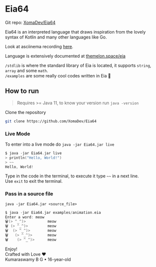 # Eia64

Git repo: [XomaDev/Eia64](https://github.com/XomaDev/Eia64)

Eia64 is an interpreted language that draws inspiration from the lovely syntax of Kotlin and many other languages like Go.

Look at asciinema recording [here](https://asciinema.org/a/666650).

Language is extensively documented at [themelon.space/eia](https://themelon.space/eia)

`/stdlib` is where the standard library of Eia is located, it supports `string`, `array` and some `math`.\
`/examples` are some really cool codes written in Eia 👀

## How to run

> Requires >= Java 11, to know your version run `java -version`

Clone the repository

```bash
git clone https://github.com/XomaDev/Eia64
```

### Live Mode

To enter into a live mode do `java -jar Eia64.jar live`

```kotlin
$ java -jar Eia64.jar live
> println("Hello, World!")
> ~~
Hello, World!
```

Type in the code in the terminal, to execute it type `~~` in a next line.\
Use `exit` to exit the terminal.

### Pass in a source file

`java -jar Eia64.jar <source_file>`

````kotlin
$ java -jar Eia64.jar examples/animation.eia
Enter a word: meow
🗑(> ^_^)>          meow
🗑 (> ^_^)>         meow
🗑  (> ^_^)>        meow
🗑   (> ^_^)>       meow
🗑    (> ^_^)>      meow
````

Enjoy!\
Crafted with Love ❤️\
Kumaraswamy B G • 16-year-old